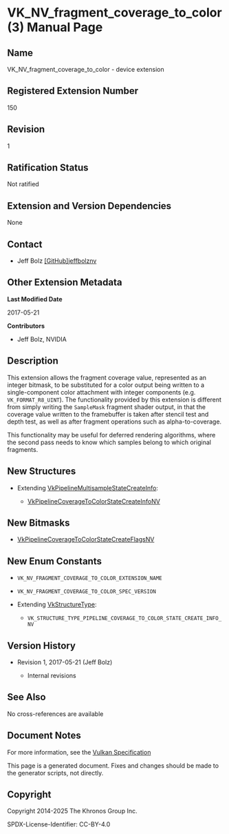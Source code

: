 # VK\_NV\_fragment\_coverage\_to\_color(3) Manual Page

## Name

VK\_NV\_fragment\_coverage\_to\_color - device extension



## [](#_registered_extension_number)Registered Extension Number

150

## [](#_revision)Revision

1

## [](#_ratification_status)Ratification Status

Not ratified

## [](#_extension_and_version_dependencies)Extension and Version Dependencies

None

## [](#_contact)Contact

- Jeff Bolz [\[GitHub\]jeffbolznv](https://github.com/KhronosGroup/Vulkan-Docs/issues/new?body=%5BVK_NV_fragment_coverage_to_color%5D%20%40jeffbolznv%0A%2AHere%20describe%20the%20issue%20or%20question%20you%20have%20about%20the%20VK_NV_fragment_coverage_to_color%20extension%2A)

## [](#_other_extension_metadata)Other Extension Metadata

**Last Modified Date**

2017-05-21

**Contributors**

- Jeff Bolz, NVIDIA

## [](#_description)Description

This extension allows the fragment coverage value, represented as an integer bitmask, to be substituted for a color output being written to a single-component color attachment with integer components (e.g. `VK_FORMAT_R8_UINT`). The functionality provided by this extension is different from simply writing the `SampleMask` fragment shader output, in that the coverage value written to the framebuffer is taken after stencil test and depth test, as well as after fragment operations such as alpha-to-coverage.

This functionality may be useful for deferred rendering algorithms, where the second pass needs to know which samples belong to which original fragments.

## [](#_new_structures)New Structures

- Extending [VkPipelineMultisampleStateCreateInfo](https://registry.khronos.org/vulkan/specs/latest/man/html/VkPipelineMultisampleStateCreateInfo.html):
  
  - [VkPipelineCoverageToColorStateCreateInfoNV](https://registry.khronos.org/vulkan/specs/latest/man/html/VkPipelineCoverageToColorStateCreateInfoNV.html)

## [](#_new_bitmasks)New Bitmasks

- [VkPipelineCoverageToColorStateCreateFlagsNV](https://registry.khronos.org/vulkan/specs/latest/man/html/VkPipelineCoverageToColorStateCreateFlagsNV.html)

## [](#_new_enum_constants)New Enum Constants

- `VK_NV_FRAGMENT_COVERAGE_TO_COLOR_EXTENSION_NAME`
- `VK_NV_FRAGMENT_COVERAGE_TO_COLOR_SPEC_VERSION`
- Extending [VkStructureType](https://registry.khronos.org/vulkan/specs/latest/man/html/VkStructureType.html):
  
  - `VK_STRUCTURE_TYPE_PIPELINE_COVERAGE_TO_COLOR_STATE_CREATE_INFO_NV`

## [](#_version_history)Version History

- Revision 1, 2017-05-21 (Jeff Bolz)
  
  - Internal revisions

## [](#_see_also)See Also

No cross-references are available

## [](#_document_notes)Document Notes

For more information, see the [Vulkan Specification](https://registry.khronos.org/vulkan/specs/latest/html/vkspec.html#VK_NV_fragment_coverage_to_color)

This page is a generated document. Fixes and changes should be made to the generator scripts, not directly.

## [](#_copyright)Copyright

Copyright 2014-2025 The Khronos Group Inc.

SPDX-License-Identifier: CC-BY-4.0